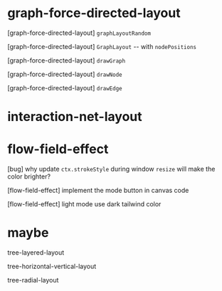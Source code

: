 # graph-force-directed-layout

[graph-force-directed-layout] `graphLayoutRandom`

[graph-force-directed-layout] `GraphLayout` -- with `nodePositions`

[graph-force-directed-layout] `drawGraph`

[graph-force-directed-layout] `drawNode`

[graph-force-directed-layout] `drawEdge`

# interaction-net-layout

# flow-field-effect

[bug] why update `ctx.strokeStyle` during window `resize` will make the color brighter?

[flow-field-effect] implement the mode button in canvas code

[flow-field-effect] light mode use dark tailwind color

# maybe

tree-layered-layout

tree-horizontal-vertical-layout

tree-radial-layout

